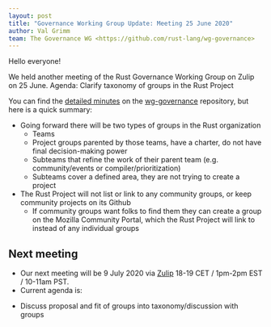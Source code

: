 ```yaml
---
layout: post
title: "Governance Working Group Update: Meeting 25 June 2020"
author: Val Grimm
team: The Governance WG <https://github.com/rust-lang/wg-governance>
---
```


Hello everyone! 

We held another meeting of the Rust Governance Working Group on Zulip on 25 June.
Agenda: Clarify taxonomy of groups in  the Rust Project

You can find the [detailed minutes](https://github.com/rust-lang/wg-governance/blob/master/minutes/2020.06.25.md) 
on the [wg-governance](https://github.com/rust-lang/wg-governance) repository, but here is a quick summary: 
- Going forward there will be two types of groups in the Rust organization
    * Teams
    * Project groups parented by those teams, have a charter, do not have final decision-making power
    * Subteams that refine the work of their parent team (e.g. community/events or compiler/prioritization)
    * Subteams cover a defined area, they are not trying to create a project
- The Rust Project will not list or link to any community groups, or keep community projects on its Github
    * If community groups want folks to find them they can create a group on the Mozilla Community Portal, which the Rust Project will link to instead of any individual groups

## Next meeting
* Our next meeting will be 9 July 2020 via [Zulip](https://rust-lang.zulipchat.com/#narrow/stream/223182-wg-governance) 18-19 CET / 1pm-2pm EST / 10-11am PST.
* Current agenda is:
- Discuss proposal and fit of groups into taxonomy/discussion with groups
    

[wg-governance]: https://github.com/rust-lang/wg-governance/
[detailed minutes]: https://github.com/rust-lang/wg-governance/blob/master/minutes/2020.03.12.md
[Zulip thread]: https://rust-lang.zulipchat.com/#narrow/stream/223182-wg-governance/topic/meeting.202020-03-12
